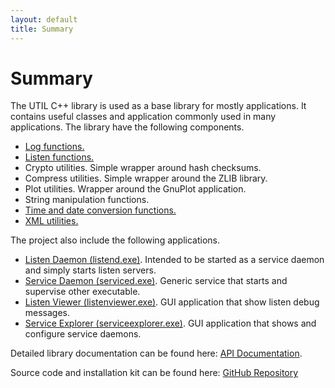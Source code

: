 ```yaml
---
layout: default
title: Summary
---
```

# Summary
The UTIL C++ library is used as a base library for mostly applications. It contains 
useful classes and application commonly used in many applications. The library have 
the following components.

- [Log functions.](log.html)
- [Listen functions.](listen.html)
- Crypto utilities. Simple wrapper around hash checksums.
- Compress utilities. Simple wrapper around the ZLIB library.
- Plot utilities. Wrapper around the GnuPlot application.
- String manipulation functions. 
- [Time and date conversion functions.](time.html)
- [XML utilities.](xml.html)

The project also include the following applications.
- [Listen Daemon (listend.exe)](listend.html). Intended to be started as a service daemon and simply starts listen servers.
- [Service Daemon (serviced.exe)](serviced.html). Generic service that starts and supervise other executable.
- [Listen Viewer (listenviewer.exe)](listenviewer.html). GUI application that show listen debug messages.
- [Service Explorer (serviceexplorer.exe)](serviceexplorer.html). GUI application that shows and configure service daemons.

Detailed library documentation can be found here: [API Documentation](/manual/html/index.html).

Source code and installation kit can be found here: [GitHub Repository](https://github.com/ihedvall/utillib) 

